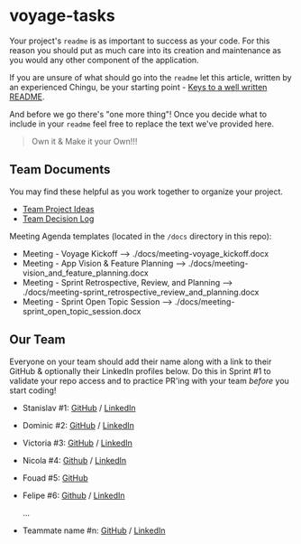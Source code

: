 # voyage-tasks

Your project's `readme` is as important to success as your code. For
this reason you should put as much care into its creation and maintenance
as you would any other component of the application.

If you are unsure of what should go into the `readme` let this article,
written by an experienced Chingu, be your starting point -
[Keys to a well written README](https://tinyurl.com/yk3wubft).

And before we go there's "one more thing"! Once you decide what to include
in your `readme` feel free to replace the text we've provided here.

> Own it & Make it your Own!!!

## Team Documents

You may find these helpful as you work together to organize your project.

- [Team Project Ideas](./docs/team_project_ideas.md)
- [Team Decision Log](./docs/team_decision_log.md)

Meeting Agenda templates (located in the `/docs` directory in this repo):

- Meeting - Voyage Kickoff --> ./docs/meeting-voyage_kickoff.docx
- Meeting - App Vision & Feature Planning --> ./docs/meeting-vision_and_feature_planning.docx
- Meeting - Sprint Retrospective, Review, and Planning --> ./docs/meeting-sprint_retrospective_review_and_planning.docx
- Meeting - Sprint Open Topic Session --> ./docs/meeting-sprint_open_topic_session.docx

## Our Team

Everyone on your team should add their name along with a link to their GitHub
& optionally their LinkedIn profiles below. Do this in Sprint #1 to validate
your repo access and to practice PR'ing with your team _before_ you start
coding!

- Stanislav #1: [GitHub](https://github.com/KoatKoetl) / [LinkedIn](https://www.linkedin.com/in/stanislav-suschevici-a4617228a/)
- Dominic #2: [GitHub](https://github.com/SirDominique) / [LinkedIn](https://www.linkedin.com/in/dominic-quansah-psm-i-psm-ii-4a2174101/)
- Victoria #3: [GitHub](https://github.com/VriaA) / [LinkedIn](https://www.linkedin.com/in/victoriaoyelola/)
- Nicola #4: [Github](https://github.com/NicolaHearn) / [LinkedIn](https://www.linkedin.com/in/nicola-hearn-07449720/)
- Fouad #5: [GitHub](https://github.com/fmtabbara)
- Felipe #6: [Github](https://github.com/feliperdamaceno) / [LinkedIn](https://www.linkedin.com/in/feliperdamaceno)

  ...

- Teammate name #n: [GitHub](https://github.com/ghaccountname) / [LinkedIn](https://linkedin.com/in/liaccountname)
